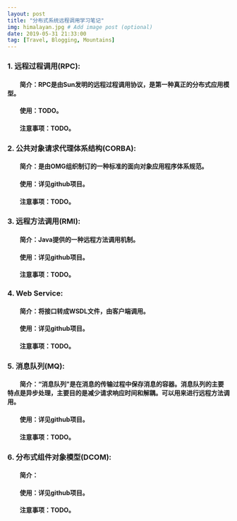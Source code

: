 ```yaml
---
layout: post
title: "分布式系统远程调用学习笔记"
img: himalayan.jpg # Add image post (optional)
date: 2019-05-31 21:33:00
tag: [Travel, Blogging, Mountains]
---
```

### 1. 远程过程调用(RPC):
#### &emsp;&emsp;简介：RPC是由Sun发明的远程过程调用协议，是第一种真正的分布式应用模型。
#### &emsp;&emsp;使用：TODO。
#### &emsp;&emsp;注意事项：TODO。

### 2. 公共对象请求代理体系结构(CORBA):
#### &emsp;&emsp;简介：是由OMG组织制订的一种标准的面向对象应用程序体系规范。
#### &emsp;&emsp;使用：详见github项目。
#### &emsp;&emsp;注意事项：TODO。

### 3. 远程方法调用(RMI):
#### &emsp;&emsp;简介：Java提供的一种远程方法调用机制。
#### &emsp;&emsp;使用：详见github项目。
#### &emsp;&emsp;注意事项：TODO。

### 4. Web Service:
#### &emsp;&emsp;简介：将接口转成WSDL文件，由客户端调用。
#### &emsp;&emsp;使用：详见github项目。
#### &emsp;&emsp;注意事项：TODO。

### 5. 消息队列(MQ):
#### &emsp;&emsp;简介：“消息队列”是在消息的传输过程中保存消息的容器。消息队列的主要特点是异步处理，主要目的是减少请求响应时间和解耦。可以用来进行远程方法调用。
#### &emsp;&emsp;使用：详见github项目。
#### &emsp;&emsp;注意事项：TODO。

### 6. 分布式组件对象模型(DCOM):
#### &emsp;&emsp;简介：
#### &emsp;&emsp;使用：详见github项目。
#### &emsp;&emsp;注意事项：TODO。